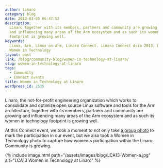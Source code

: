```yaml
---
author: linaro
category: blog
date: 2013-03-05 06:47:52
description:
  Linaro together with its members, partners and community are growing
  and influencing many areas of the Arm ecosystem and as such its women in technology
  footprint is growing well.
keywords:
  Linux, Arm, Linux on Arm, Linaro Connect. Linaro Connect Asia 2013, LCA13,
  Women in Technology
layout: post
link: /blog/community-blog/women-in-technology-at-linaro/
slug: women-in-technology-at-linaro
tags:
  - Community
  - Connect Events
title: Women in Technology at Linaro
wordpress_id: 2535
---
```


Linaro, the not-for-profit engineering organization which works to consolidate and optimize open source Linux software and tools for the Arm architecture, together with its members, partners and community are growing and influencing many areas of the Arm ecosystem and as such its women in technology footprint is growing well.

At this Connect event, we took a moment to not only take [a group photo](/blog/linaro-connect-asia-2013-group-photo/) to mark the participation in our event, but we also took a Women in Technology photo to capture how women's participation within the Linaro Community is growing.

{% include image.html path="/assets/images/blog/LCA13-Women-a.jpg" alt="LCA13 Women in Technology at Linaro" %}
